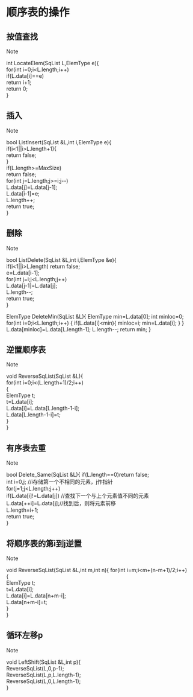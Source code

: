 # 顺序表的操作
## 按值查找
> [!NOTE]
> int LocateElem(SqList L,ElemType e){  
    for(int i=0;i<L.length;i++)  
        if(L.data[i]==e)  
            return i+1;  
    return 0;  
}  

## 插入
> [!NOTE]
> bool ListInsert(SqList &L,int i,ElemType e){  
    if(i<1||i>L.length+1){  
        return false;  
    }  
    if(L.length>=MaxSize)  
        return false;  
    for(int j=L.length;j>=i;j--)  
        L.data[j]=L.data[j-1];  
    L.data[i-1]=e;  
    L.length++;  
    return true;  
}  

## 删除
> [!NOTE]
> bool ListDelete(SqList &L,int i,ElemType &e){  
    if(i<1||i>L.length) return false;  
    e=L.data[i-1];  
    for(int j=i;j<L.length;j++)  
        L.data[j-1]=L.data[j];  
    L.length--;  
    return true;  
}
     
ElemType DeleteMin(SqList &L){
    ElemType min=L.data[0];
    int minloc=0;
    for(int i=0;i<L.length;i++)
    {
        if(L.data[i]<min){
            minloc=i;
            min=L.data[i];
        }
    }
    L.data[minloc]=L.data[L.length-1];
    L.length--;
    return min;
}

## 逆置顺序表
> [!NOTE]
> void ReverseSqList(SqList &L){  
    for(int i=0;i<(L.length+1)/2;i++)  
    {  
        ElemType t;  
        t=L.data[i];  
        L.data[i]=L.data[L.length-1-i];  
        L.data[L.length-1-i]=t;  
    }  
}  

## 有序表去重
> [!NOTE]
> bool Delete_Same(SqList &L){
    if(L.length==0)return false;  
    int i=0,j;                      //i存储第一个不相同的元素，j作指针  
    for(j=1;j<L.length;j++)  
        if(L.data[i]!=L.data[j])  //查找下一个与上个元素值不同的元素  
            L.data[++i]=L.data[j];//找到后，则将元素前移  
    L.length=i+1;  
    return true;  
}  
## 将顺序表的第i到j逆置
> [!NOTE]
> void ReverseSqList(SqList &L,int m,int n){
    for(int i=m;i<m+(n-m+1)/2;i++)  
    {  
        ElemType t;  
        t=L.data[i];  
        L.data[i]=L.data[n+m-i];  
        L.data[n+m-i]=t;  
    }  
}  

## 循环左移p
> [!NOTE]
>
void LeftShift(SqList &L,int p){  
    ReverseSqList(L,0,p-1);  
    ReverseSqList(L,p,L.length-1);  
    ReverseSqList(L,0,L.length-1);  
}  
